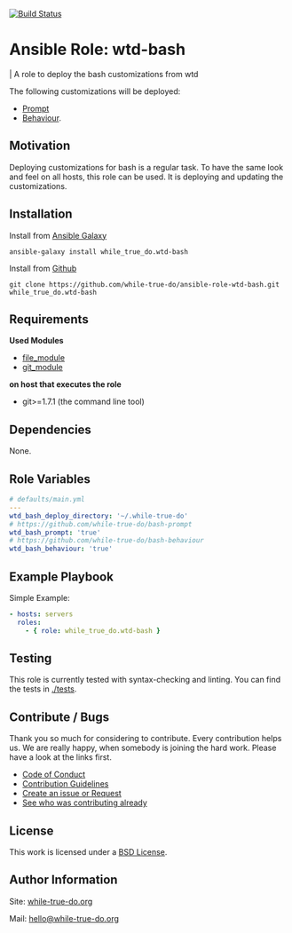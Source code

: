 [![Build Status](https://travis-ci.org/while-true-do/ansible-role-wtd-bash.svg?branch=master)](https://travis-ci.org/while-true-do/ansible-role-wtd-bash)

# Ansible Role: wtd-bash
| A role to deploy the bash customizations from wtd 

The following customizations will be deployed:

- [Prompt](https://github.com/while-true-do/bash-prompt)
- [Behaviour](https://github.com/while-true-do/bash-behaviour).

## Motivation

Deploying customizations for bash is a regular task. To have the same look and feel on all hosts, this role can be used. It is deploying and updating the customizations.

## Installation

Install from [Ansible Galaxy](https://galaxy.ansible.com/while_true_do/wtd-bash)

```
ansible-galaxy install while_true_do.wtd-bash
```

Install from [Github](https://github.com/while-true-do/ansible-role-wtd-bash)

```
git clone https://github.com/while-true-do/ansible-role-wtd-bash.git while_true_do.wtd-bash
```

## Requirements

**Used Modules**

- [file_module](http://docs.ansible.com/ansible/latest/git_module.html)
- [git_module](http://docs.ansible.com/ansible/latest/file_module.html)


**on host that executes the role**

-   git>=1.7.1 (the command line tool)

## Dependencies

None.

## Role Variables

```yaml
# defaults/main.yml
---
wtd_bash_deploy_directory: '~/.while-true-do'
# https://github.com/while-true-do/bash-prompt
wtd_bash_prompt: 'true'
# https://github.com/while-true-do/bash-behaviour
wtd_bash_behaviour: 'true'
```

## Example Playbook

Simple Example:

```yaml
- hosts: servers
  roles:
    - { role: while_true_do.wtd-bash }
```
## Testing

This role is currently tested with syntax-checking and linting.
You can find the tests in [./tests](./tests/).

## Contribute / Bugs

Thank you so much for considering to contribute. Every contribution helps us. We are really happy, when somebody is joining the hard work. Please have a look at the links first.

-   [Code of Conduct](./docs/CODE_OF_CONDUCT.md)
-   [Contribution Guidelines](./docs/CONTRIBUTING.md)
-   [Create an issue or Request](https://github.com/while-true-do/ansible-role-user/issues)
-   [See who was contributing already](https://github.com/while-true-do/ansible-role-user/graphs/contributors)

## License

This work is licensed under a [BSD License](https://opensource.org/licenses/BSD-3-Clause).

## Author Information

Site: [while-true-do.org](https://while-true-do.org)

Mail: [hello@while-true-do.org](mailto:hello@while-true-do.org)
